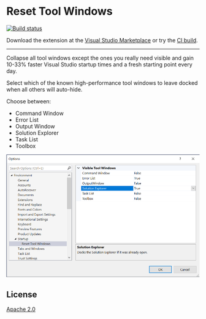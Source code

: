 # Reset Tool Windows

[![Build status](https://ci.appveyor.com/api/projects/status/fb4rkem5vayl1u5q?svg=true)](https://ci.appveyor.com/project/madskristensen/resettoolwindows)

Download the extension at the
[Visual Studio Marketplace](https://marketplace.visualstudio.com/items?itemName=MadsKristensen.ResetToolWindow)
or try the
[CI build](http://vsixgallery.com/extension/MadsKristensen.ResetToolWindow/).

---------------------------------------

Collapse all tool windows except the ones you really need visible and gain 10-33% faster Visual Studio startup times and a fresh starting point every day.

Select which of the known high-performance tool windows to leave docked when all others will auto-hide. 

Choose between:

* Command Window
* Error List
* Output Window
* Solution Explorer
* Task List
* Toolbox

![Options](art/options.png)

## License
[Apache 2.0](LICENSE)
